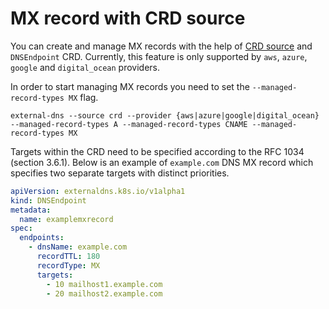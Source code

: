 # MX record with CRD source

You can create and manage MX records with the help of [CRD source](../contributing/crd-source.md)
and `DNSEndpoint` CRD. Currently, this feature is only supported by `aws`, `azure`, `google` and `digital_ocean` providers.

In order to start managing MX records you need to set the `--managed-record-types MX` flag.

```console
external-dns --source crd --provider {aws|azure|google|digital_ocean} --managed-record-types A --managed-record-types CNAME --managed-record-types MX
```

Targets within the CRD need to be specified according to the RFC 1034 (section 3.6.1). Below is an example of
`example.com` DNS MX record which specifies two separate targets with distinct priorities.

```yaml
apiVersion: externaldns.k8s.io/v1alpha1
kind: DNSEndpoint
metadata:
  name: examplemxrecord
spec:
  endpoints:
    - dnsName: example.com
      recordTTL: 180
      recordType: MX
      targets:
        - 10 mailhost1.example.com
        - 20 mailhost2.example.com
```
